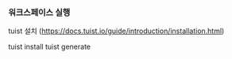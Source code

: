 
### 워크스페이스 실행

tuist 설치 (https://docs.tuist.io/guide/introduction/installation.html)

tuist install
tuist generate
